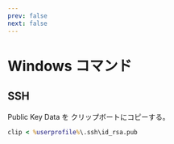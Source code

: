 ```yaml
---
prev: false
next: false
---
```


# Windows コマンド

## SSH

Public Key Data を クリップボートにコピーする。

```cmd
clip < %userprofile%\.ssh\id_rsa.pub
```
